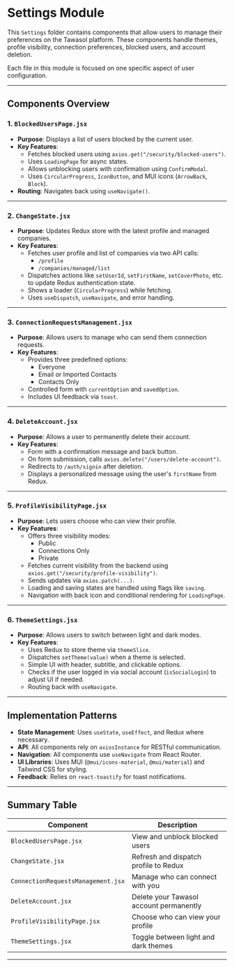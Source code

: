 # Settings Module

This `Settings` folder contains components that allow users to manage their preferences on the Tawasol platform. These components handle themes, profile visibility, connection preferences, blocked users, and account deletion.

Each file in this module is focused on one specific aspect of user configuration.

---

## Components Overview

### 1. `BlockedUsersPage.jsx`

- **Purpose**: Displays a list of users blocked by the current user.
- **Key Features**:
  - Fetches blocked users using `axios.get("/security/blocked-users")`.
  - Uses `LoadingPage` for async states.
  - Allows unblocking users with confirmation using `ConfirmModal`.
  - Uses `CircularProgress`, `IconButton`, and MUI icons (`ArrowBack`, `Block`).
- **Routing**: Navigates back using `useNavigate()`.

---

### 2. `ChangeState.jsx`

- **Purpose**: Updates Redux store with the latest profile and managed companies.
- **Key Features**:
  - Fetches user profile and list of companies via two API calls:
    - `/profile`
    - `/companies/managed/list`
  - Dispatches actions like `setUserId`, `setFirstName`, `setCoverPhoto`, etc. to update Redux authentication state.
  - Shows a loader (`CircularProgress`) while fetching.
  - Uses `useDispatch`, `useNavigate`, and error handling.

---

### 3. `ConnectionRequestsManagement.jsx`

- **Purpose**: Allows users to manage who can send them connection requests.
- **Key Features**:
  - Provides three predefined options:
    - Everyone
    - Email or Imported Contacts
    - Contacts Only
  - Controlled form with `currentOption` and `savedOption`.
  - Includes UI feedback via `toast`.

---

### 4. `DeleteAccount.jsx`

- **Purpose**: Allows a user to permanently delete their account.
- **Key Features**:
  - Form with a confirmation message and back button.
  - On form submission, calls `axios.delete("/users/delete-account")`.
  - Redirects to `/auth/signin` after deletion.
  - Displays a personalized message using the user's `firstName` from Redux.

---

### 5. `ProfileVisibilityPage.jsx`

- **Purpose**: Lets users choose who can view their profile.
- **Key Features**:
  - Offers three visibility modes:
    - Public
    - Connections Only
    - Private
  - Fetches current visibility from the backend using `axios.get("/security/profile-visibility")`.
  - Sends updates via `axios.patch(...)`.
  - Loading and saving states are handled using flags like `saving`.
  - Navigation with back icon and conditional rendering for `LoadingPage`.

---

### 6. `ThemeSettings.jsx`

- **Purpose**: Allows users to switch between light and dark modes.
- **Key Features**:
  - Uses Redux to store theme via `themeSlice`.
  - Dispatches `setTheme(value)` when a theme is selected.
  - Simple UI with header, subtitle, and clickable options.
  - Checks if the user logged in via social account (`isSocialLogin`) to adjust UI if needed.
  - Routing back with `useNavigate`.

---

## Implementation Patterns

- **State Management**: Uses `useState`, `useEffect`, and Redux where necessary.
- **API**: All components rely on `axiosInstance` for RESTful communication.
- **Navigation**: All components use `useNavigate` from React Router.
- **UI Libraries**: Uses MUI (`@mui/icons-material`, `@mui/material`) and Tailwind CSS for styling.
- **Feedback**: Relies on `react-toastify` for toast notifications.

---

## Summary Table

| Component                          | Description                             |
| ---------------------------------- | --------------------------------------- |
| `BlockedUsersPage.jsx`             | View and unblock blocked users          |
| `ChangeState.jsx`                  | Refresh and dispatch profile to Redux   |
| `ConnectionRequestsManagement.jsx` | Manage who can connect with you         |
| `DeleteAccount.jsx`                | Delete your Tawasol account permanently |
| `ProfileVisibilityPage.jsx`        | Choose who can view your profile        |
| `ThemeSettings.jsx`                | Toggle between light and dark themes    |

---
